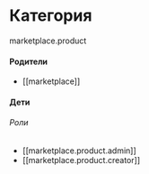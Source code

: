 # Категория

marketplace.product


#### Родители

- [[marketplace]]


#### Дети

###### Роли
- [[marketplace.product.admin]]
- [[marketplace.product.creator]]
